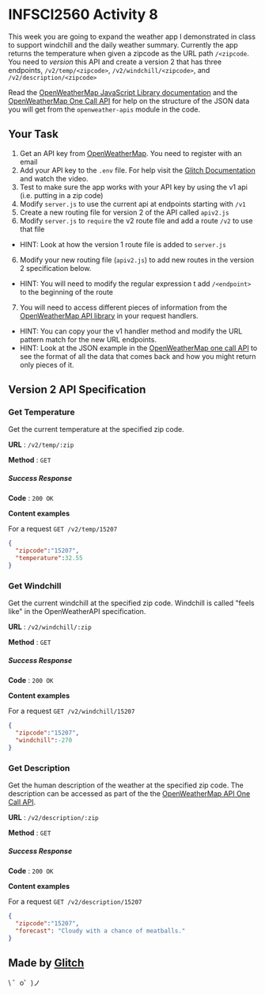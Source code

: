 # INFSCI2560 Activity 8

This week you are going to expand the weather app I demonstrated in class to support windchill and the daily weather summary. Currently the app returns the temperature when given a zipcode as the URL path `/<zipcode`. You need to *version* this API and create a version 2 that has three endpoints, `/v2/temp/<zipcode>`, `/v2/windchill/<zipcode>`, and `/v2/description/<zipcode>`

Read the [OpenWeatherMap JavaScript Library documentation](https://www.npmjs.com/package/openweather-apis) and the [OpenWeatherMap One Call API](https://openweathermap.org/api/one-call-api) for help on the structure of the JSON data you will get from the `openweather-apis` module in the code.

## Your Task

1. Get an API key from [OpenWeatherMap](https://home.openweathermap.org/users/sign_up). You need to register with an email
2. Add your API key to the `.env` file. For help visit the [Glitch Documentation](https://glitch.com/help/env/) and watch the video.
3. Test to make sure the app works with your API key by using the v1 api (i.e. putting in a zip code)
4. Modify `server.js` to use the current api at endpoints starting with `/v1`
4. Create a new routing file for version 2 of the API called `apiv2.js`
5. Modify `server.js` to `require` the v2 route file and add a route `/v2` to use that file
  * HINT: Look at how the version 1 route file is added to `server.js`
6. Modify your new routing file (`apiv2.js`) to add new routes in the version 2  specification below. 
  * HINT: You will need to modify the regular expression t add `/<endpoint>` to the beginning of the route
7. You will need to access different pieces of information from the [OpenWeatherMap API library](https://github.com/CICCIOSGAMINO/openweather-apis) in your request handlers.
  * HINT: You can copy your the v1 handler method and modify the URL pattern match for the new URL endpoints.
  * HINT: Look at the JSON example in the [OpenWeatherMap one call API](https://openweathermap.org/api/one-call-api) to see the format of all the data that comes back and how you might return only pieces of it.


## Version 2 API Specification

### Get Temperature

Get the current temperature at the specified zip code.

**URL** : `/v2/temp/:zip`

**Method** : `GET`


##### Success Response

**Code** : `200 OK`

**Content examples**

For a request `GET /v2/temp/15207`

```json
{
  "zipcode":"15207",
  "temperature":32.55
}
```

### Get Windchill

Get the current windchill at the specified zip code. Windchill is called "feels like" in the OpenWeatherAPI specification.

**URL** : `/v2/windchill/:zip`

**Method** : `GET`


##### Success Response

**Code** : `200 OK`

**Content examples**

For a request `GET /v2/windchill/15207`

```json
{
  "zipcode":"15207",
  "windchill":-270
}
```


### Get Description

Get the human description of the weather at the specified zip code. The description can be accessed as part of the the [OpenWeatherMap API One Call API](https://openweathermap.org/api/one-call-api).

**URL** : `/v2/description/:zip`

**Method** : `GET`


##### Success Response

**Code** : `200 OK`

**Content examples**

For a request `GET /v2/description/15207`

```json
{
  "zipcode":"15207",
  "forecast": "Cloudy with a chance of meatballs."
}
```




Made by [Glitch](https://glitch.com/)
-------------------

\ ゜o゜)ノ
